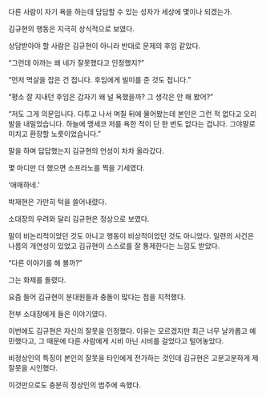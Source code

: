 다른 사람이 자기 욕을 하는데 담담할 수 있는 성자가 세상에 몇이나 되겠는가.

김규현의 행동은 지극히 상식적으로 보였다.

상담받아야 할 사람은 김규현이 아니라 반대로 문제의 후임 같았다.

“그런데 아까는 왜 네가 잘못했다고 인정했지?”

“먼저 멱살을 잡은 건 접니다. 후임에게 빌미를 준 것도 접니다.”

“평소 잘 지내던 후임은 갑자기 왜 널 욕했을까? 그 생각은 안 해 봤어?”

“저도 그게 의문입니다. 다투고 나서 며칠 뒤에 물어봤는데 본인은 그런 적 없다고 오리발을 내밀었습니다. 하늘에 맹세코 저를 욕한 적이 단 한 번도 없다는 겁니다. 그야말로 미치고 환장할 노릇이었습니다.”

말을 하며 답답했는지 김규현의 언성이 차차 올라갔다.

몇 마디만 더 했으면 소프라노를 찍을 기세였다.

‘애매하네.’

박재현은 가만히 턱을 쓸어내렸다.

소대장의 우려와 달리 김규현은 정상으로 보였다.

말이 비논리적이었던 것도 아니고 행동이 비상적이었던 것도 아니었다. 일련의 사건은 나름의 개연성이 있었고 김규현이 스스로를 잘 통제한다는 느낌도 받았다.

“다른 이야기를 해 볼까?”

그는 화제를 돌렸다.

요즘 들어 김규현이 분대원들과 충돌이 많다는 점을 지적했다.

전부 소대장에게 들은 이야기였다.

이번에도 김규현은 자신의 잘못을 인정했다. 이유는 모르겠지만 최근 너무 날카롭고 예민했다고, 그 때문에 다른 사람에게 시비 아닌 시비를 걸었다고 털어놓았다.

비정상인의 특징이 본인의 잘못을 타인에게 전가하는 것인데 김규현은 고분고분하게 제 잘못을 시인했다.

이것만으로도 충분히 정상인의 범주에 속했다.